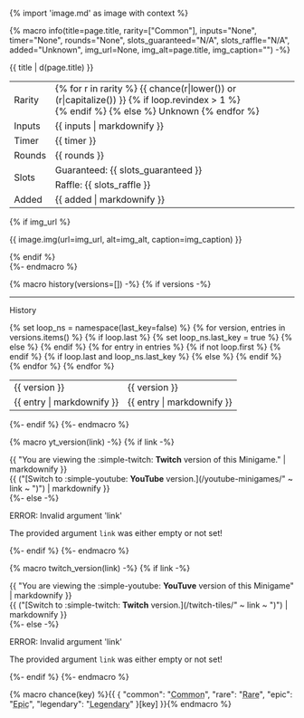 {% import 'image.md' as image with context %}

{% macro info(title=page.title, rarity=["Common"], inputs="None", timer="None", rounds="None", slots_guaranteed="N/A", slots_raffle="N/A", added="Unknown", img_url=None, img_alt=page.title, img_caption="") -%}
  <div class="admonition wiki inline end">
    <p class="admonition-title">{{ title | d(page.title) }}</p>
    <table>
      <tbody>
        <tr>
          <td class="draw_line--down">Rarity</td>
          <td class="draw_line--down">
            {% for r in rarity %}
              {{ chance(r|lower()) or (r|capitalize()) }}
              {% if loop.revindex > 1 %}<br>{% endif %}
            {% else %}
              Unknown
            {% endfor %}
          </td>
        </tr>
        <tr>
          <td class="draw_line--down">Inputs</td>
          <td class="draw_line--down">{{ inputs | markdownify }}</td>
        </tr>
        <tr>
          <td class="draw_line--down">Timer</td>
          <td class="draw_line--down">{{ timer }}</td>
        </tr>
        <tr>
          <td class="draw_line--down">Rounds</td>
          <td class="draw_line--down">{{ rounds }}</td>
        </tr>
        <tr>
          <td class="draw_line--down" rowspan="2">Slots</td>
          <td>Guaranteed: {{ slots_guaranteed }}</td>
        </tr>
        <tr>
          <td class="draw_line--down">Raffle: {{ slots_raffle }}</td>
        </tr>
        <tr>
          <td class="{{ 'draw_line--down' if img_url else '' }}">Added</td>
          <td class="{{ 'draw_line--down' if img_url else '' }}">{{ added | markdownify }}</td>
        </tr>
      </tbody>
    </table>
    {% if img_url %}
      <p>
        {{ image.img(url=img_url, alt=img_alt, caption=img_caption) }}
      </p>
    {% endif %}
  </div>
{%- endmacro %}

{% macro history(versions=[]) -%}
  {% if versions -%}
  <hr>
  
  <div class="admonition wiki history">
    <p class="admonition-title">History</p>
    <table>
      <tbody>
        {% set loop_ns = namespace(last_key=false) %}
        {% for version, entries in versions.items() %}
          <tr>
            {% if loop.last %}
              {% set loop_ns.last_key = true %}
              <td rowspan="{{ entries | length() }}" class="game_version draw_line--right">{{ version }}</td>
            {% else %}
              <td rowspan="{{ entries | length() }}" class="game_version draw_line--down draw_line--right">{{ version }}</td>
            {% endif %}
            {% for entry in entries %}
              {% if not loop.first %}
                </tr>
                <tr>
              {% endif %}
              {% if loop.last and loop_ns.last_key %}
                <td>{{ entry | markdownify }}</td>
              {% else %}
                <td class="draw_line--down">{{ entry | markdownify }}</td>
              {% endif %}
            {% endfor %}
          </tr>
        {% endfor %}
      </tbody>
    </table>
  </div>
  {%- endif %}
{%- endmacro %}

{% macro yt_version(link) -%}
  {% if link -%}
    <div class="variant_info twitch">
      {{ "You are viewing the :simple-twitch: **Twitch** version of this Minigame." | markdownify }}<br>
      {{ ("[Switch to :simple-youtube: **YouTube** version.](/youtube-minigames/" ~ link ~ ")") | markdownify }}
    </div>
  {%- else -%}
    <div class="admonition failure">
      <p class="admonition-title">ERROR: Invalid argument 'link'</p>
      <p>The provided argument <code>link</code> was either empty or not set!</p>
    </div>
  {%- endif %}
{%- endmacro %}

{% macro twitch_version(link) -%}
  {% if link -%}
    <div class="variant_info youtube">
      {{ "You are viewing the :simple-youtube: **YouTuve** version of this Minigame" | markdownify }}<br>
      {{ ("[Switch to :simple-twitch: **Twitch** version.](/twitch-tiles/" ~ link ~ ")") | markdownify }}
    </div>
  {%- else -%}
    <div class="admonition failure">
      <p class="admonition-title">ERROR: Invalid argument 'link'</p>
      <p>The provided argument <code>link</code> was either empty or not set!</p>
    </div>
  {%- endif %}
{%- endmacro %}

{% macro chance(key) %}{{ {
  "common": "<abbr title='69% chance'>Common</abbr>",
  "rare": "<abbr title='25% chance'>Rare</abbr>",
  "epic": "<abbr title='5% chance'>Epic</abbr>",
  "legendary": "<abbr title='1% chance'>Legendary</abbr>"
}[key] }}{% endmacro %}